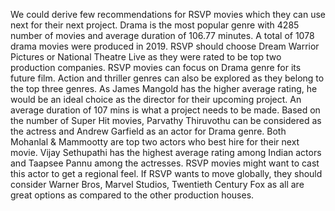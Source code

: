 We could derive few recommendations for RSVP movies which they can use next for their next project.
Drama is the most popular genre with 4285 number of movies and average duration of 106.77 minutes. A total of 1078 drama movies were produced in 2019.
RSVP should choose Dream Warrior Pictures or National Theatre Live as they were rated to be top two production companies.
RSVP movies can focus on Drama genre for its future film. Action and thriller genres can also be explored as they belong to the top three genres.
As James Mangold has the higher average rating, he would be an ideal choice as the director for their upcoming project.
An average duration of 107 mins is what a project needs to be made.
Based on the number of Super Hit movies, Parvathy Thiruvothu can be considered as the actress and Andrew Garfield as an actor for Drama genre.
Both Mohanlal & Mammootty are top two actors who best hire for their next movie.
Vijay Sethupathi has the highest average rating among Indian actors and Taapsee Pannu among the actresses. RSVP movies might want to cast this actor to get a regional feel.
If RSVP wants to move globally, they should consider Warner Bros, Marvel Studios, Twentieth Century Fox as all are great options as compared to the other production houses.
